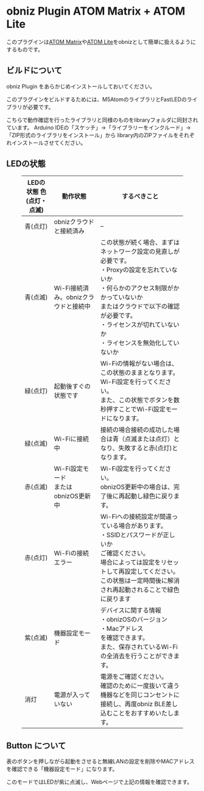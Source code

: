 # obniz Plugin ATOM Matrix + ATOM Lite

このプラグインは[ATOM Matrix](https://www.switch-science.com/catalog/6260/)や[ATOM Lite](https://www.switch-science.com/catalog/6262/)をobnizとして簡単に扱えるようにするものです。

## ビルドについて

obniz Plugin をあらかじめインストールしておいてください。

このプラグインをビルドするためには、M5AtomのライブラリとFastLEDのライブラリが必要です。

こちらで動作確認を行ったライブラリと同様のものをlibraryフォルダに同封されています。
Arduino IDEの「スケッチ」→「ライブラリーをインクルード」→「ZIP形式のライブラリをインストール」から
library内のZIPファイルをそれぞれインストールさせてください。


## LEDの状態

<figure class="wp-block-table"><table><thead><tr><th>LEDの状態 色(点灯・点滅)</th><th>動作状態</th><th>するべきこと</th></tr></thead><tbody><tr><td>青(点灯)</td><td>obnizクラウドと接続済み</td><td>–</td></tr><tr><td>青(点滅)</td><td>Wi-Fi接続済み。obnizクラウドと接続中</td><td>この状態が続く場合、まずはネットワーク設定の見直しが必要です。<br>・Proxyの設定を忘れていないか<br>・何らかのアクセス制限がかかっていないか<br>またはクラウドで以下の確認が必要です。<br>・ライセンスが切れていないか<br>・ライセンスを無効化していないか</td></tr><tr><td>緑(点灯)</td><td>起動後すぐの状態です</td><td>Wi-Fiの情報がない場合は、この状態のままとなります。<br>Wi-Fi設定を行ってください。<br>また、この状態でボタンを数秒押すことでWi-Fi設定モードになります。</td></tr><tr><td>緑(点滅)</td><td>Wi-Fiに接続中</td><td>接続の場合接続の成功した場合は青（点滅または点灯）となり、失敗すると赤(点灯)となります。</td></tr><tr><td>赤(点滅)</td><td>Wi-Fi設定モード<br>または<br>obnizOS更新中</td><td>Wi-Fi設定を行ってください。<br>obnizOS更新中の場合は、完了後に再起動し緑色に戻ります。</td></tr><tr><td>赤(点灯)</td><td>Wi-Fiの接続エラー</td><td>Wi-Fiへの接続設定が間違っている場合があります。<br>・SSIDとパスワードが正しいか<br>ご確認ください。<br>場合によっては設定をリセットして再設定してください。<br>この状態は一定時間後に解消され再起動されることで緑色に戻ります</td></tr><tr><td>紫(点滅)</td><td>機器設定モード</td><td>デバイスに関する情報<br>・obnizOSのバージョン<br>・Macアドレス<br>を確認できます。<br>また、保存されているWi-Fiの全消去を行うことができます。</td></tr><tr><td>消灯</td><td>電源が入っていない</td><td>電源をご確認ください。<br>確認のために一度抜いて違う機器などを同じコンセントに接続し、再度obniz BLE差し込むことをおすすめいたします。</td></tr></tbody></table></figure>

## Button について

表のボタンを押しながら起動をさせると無線LANの設定を削除やMACアドレスを確認できる「機器設定モード」になります。

このモードではLEDが紫に点滅し、Webページで上記の情報を確認できます。

